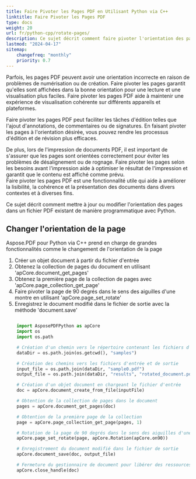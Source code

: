 ```yaml
---
title: Faire Pivoter les Pages PDF en Utilisant Python via C++
linktitle: Faire Pivoter les Pages PDF
type: docs
weight: 20
url: fr/python-cpp/rotate-pages/
description: Ce sujet décrit comment faire pivoter l'orientation des pages dans un fichier PDF existant par programmation avec Python via C++.
lastmod: "2024-04-17"
sitemap:
    changefreq: "monthly"
    priority: 0.7
---
```


Parfois, les pages PDF peuvent avoir une orientation incorrecte en raison de problèmes de numérisation ou de création. Faire pivoter les pages garantit qu'elles sont affichées dans la bonne orientation pour une lecture et une visualisation plus faciles. Faire pivoter les pages PDF aide à maintenir une expérience de visualisation cohérente sur différents appareils et plateformes.

Faire pivoter les pages PDF peut faciliter les tâches d'édition telles que l'ajout d'annotations, de commentaires ou de signatures. En faisant pivoter les pages à l'orientation désirée, vous pouvez rendre les processus d'édition et de révision plus efficaces.

De plus, lors de l'impression de documents PDF, il est important de s'assurer que les pages sont orientées correctement pour éviter les problèmes de désalignement ou de rognage.
 Faire pivoter les pages selon les besoins avant l'impression aide à optimiser le résultat de l'impression et garantit que le contenu est affiché comme prévu.  
Faire pivoter les pages PDF est une fonctionnalité utile qui aide à améliorer la lisibilité, la cohérence et la présentation des documents dans divers contextes et à diverses fins.

Ce sujet décrit comment mettre à jour ou modifier l'orientation des pages dans un fichier PDF existant de manière programmatique avec Python.

## Changer l'orientation de la page

Aspose.PDF pour Python via C++ prend en charge de grandes fonctionnalités comme le changement de l'orientation de la page

1. Créer un objet document à partir du fichier d'entrée
1. Obtenez la collection de pages du document en utilisant 'apCore.document_get_pages'
1. Obtenez la première page de la collection de pages avec 'apCore.page_collection_get_page'
1. Faire pivoter la page de 90 degrés dans le sens des aiguilles d'une montre en utilisant 'apCore.page_set_rotate'
1. Enregistrez le document modifié dans le fichier de sortie avec la méthode 'document.save'

```python

    import AsposePDFPython as apCore
    import os
    import os.path

    # Création d'un chemin vers le répertoire contenant les fichiers d'exemple
    dataDir = os.path.join(os.getcwd(), "samples")

    # Création des chemins vers les fichiers d'entrée et de sortie
    input_file = os.path.join(dataDir, "sample0.pdf")
    output_file = os.path.join(dataDir, "results", "rotated_document.pdf")

    # Création d'un objet document en chargeant le fichier d'entrée
    doc = apCore.document_create_from_file(inputFile)

    # Obtention de la collection de pages dans le document
    pages = apCore.document_get_pages(doc)

    # Obtention de la première page de la collection
    page = apCore.page_collection_get_page(pages, 1)

    # Rotation de la page de 90 degrés dans le sens des aiguilles d'une montre
    apCore.page_set_rotate(page, apCore.Rotation(apCore.on90))

    # Enregistrement du document modifié dans le fichier de sortie
    apCore.document_save(doc, output_file)

    # Fermeture du gestionnaire de document pour libérer des ressources
    apCore.close_handle(doc)
```